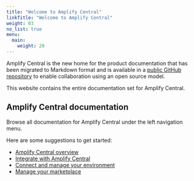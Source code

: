 ```yaml
---
title: "Welcome to Amplify Central"
linkTitle: "Welcome to Amplify Central"
weight: 03
no_list: true
menu:
  main:
    weight: 20
---
```


Amplify Central is the new home for the product documentation that has been migrated to Markdown format and is available in a [public GitHub repository](https://github.com/Axway/amplify-central) to enable collaboration using an open source model.

This website contains the entire documentation set for Amplify Central.

## Amplify Central documentation

Browse all documentation for Amplify Central under the left navigation menu.

Here are some suggestions to get started:

* [Amplify Central overview](/docs/overview/)
* [Integrate with Amplify Central](/docs/integrate_with_central/)
* [Connect and manage your environment](/docs/connect_manage_environ/)
* [Manage your marketplace](/docs/manage_marketplace)
